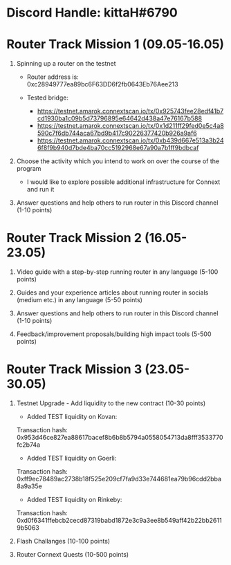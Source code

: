 # Discord Handle: kittaH#6790
# Router Track Mission 1 (09.05-16.05)

1) Spinning up a router on the testnet

    - Router address is: 0xc28949777ea89bc6F63DD6f2fb0643Eb76Aee213

    
    - Tested bridge:
        - https://testnet.amarok.connextscan.io/tx/0x925743fee28edf41b7cd1930ba1c09b5d73796895e64642d438a47e76167b588
        - https://testnet.amarok.connextscan.io/tx/0x1d211ff29fed0e5c4a8590c7f6db744aca67bd9b417c90226377420b926a9af6
        - https://testnet.amarok.connextscan.io/tx/0xb439d667e513a3b246f8f9b940d7bde4ba70cc5192968e67a90a7b1ff9bdbcaf

2) Choose the activity which you intend to work on over the course of the program

   - I would like to explore possible additional infrastructure for Connext and run it

3) Answer questions and help others to run router in this Discord channel (1-10 points)

# Router Track Mission 2 (16.05-23.05)


1) Video guide with a step-by-step running router in any language (5-100 points)


2) Guides and your experience articles about running router in socials (medium etc.) in any language (5-50 points)


3) Answer questions and help others to run router in this Discord channel (1-10 points)


4) Feedback/improvement proposals/building high impact tools (5-500 points)


# Router Track Mission 3 (23.05-30.05)


1) Testnet Upgrade - Add liquidity to the new contract (10-30 points)

     - Added TEST liquidity on Kovan:

      Transaction hash: 0x953d46ce827ea88617bacef8b6b8b5794a0558054713da8fff3533770fc2b74a
    
     - Added TEST liquidity on Goerli:

      Transaction hash: 0xff9ec78489ac2738b18f525e209cf7fa9d33e744681ea79b96cdd2bba8a9a35e
    
     - Added TEST liquidity on Rinkeby:
     
      Transaction hash: 0xd0f6341ffebcb2cecd87319babd1872e3c9a3ee8b549aff42b22bb26119b5063
   


2) Flash Challanges (10-100 points)


3) Router Connext Quests (10-500 points)
